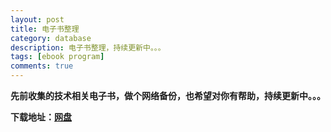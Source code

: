 ```yaml
---
layout: post
title: 电子书整理
category: database
description: 电子书整理，持续更新中。。。
tags: [ebook program]
comments: true
---
```


**先前收集的技术相关电子书，做个网络备份，也希望对你有帮助，持续更新中。。。**

**下载地址：[网盘](http://pan.baidu.com/s/1i3xN55b)**